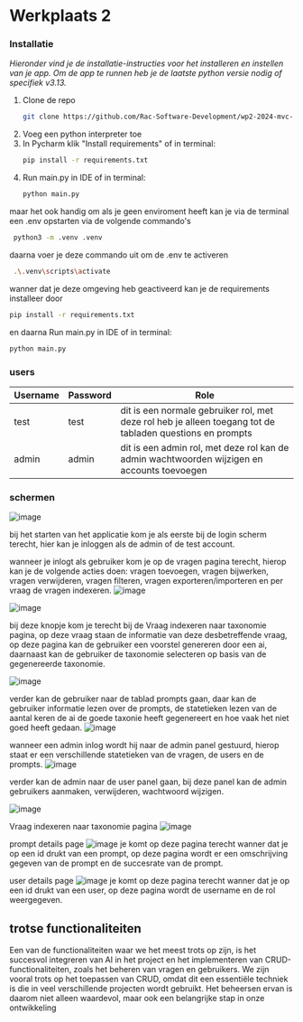 # Werkplaats 2



### Installatie

_Hieronder vind je de installatie-instructies voor het installeren en instellen van je app.
Om de app te runnen heb je de laatste python versie nodig of specifiek v3.13._

1. Clone de repo
   ```sh
   git clone https://github.com/Rac-Software-Development/wp2-2024-mvc-1c1-de-samengestelden.git
   ```
2. Voeg een python interpreter toe 
3. In Pycharm klik "Install requirements" of in terminal:
   ```sh
   pip install -r requirements.txt
   ```
5. Run main.py in IDE of in terminal:
   ```sh
   python main.py
   ```

maar het ook handig om als je geen enviroment heeft kan je via de terminal een .env opstarten via de volgende commando's
  ```sh
   python3 -m .venv .venv
   ```

daarna voer je deze commando uit om de .env te activeren
  ```sh
   .\.venv\scripts\activate
   ```
wanner dat je deze omgeving heb geactiveerd kan je de requirements installeer door 

   ```sh
   pip install -r requirements.txt
   ```
en daarna Run main.py in IDE of in terminal:
   ```sh
   python main.py
   ```

### users
| Username | Password | Role |
|----------|----------|------|
| test     | test     | dit is een normale gebruiker rol, met deze rol heb je alleen toegang tot de tabladen questions en prompts |
| admin    | admin    | dit is een admin rol, met deze rol kan de admin wachtwoorden wijzigen en accounts toevoegen            |

### schermen

![image](https://github.com/user-attachments/assets/dbd0dc83-4e70-4015-80cd-43df97662fdc)

bij het starten van het applicatie kom je als eerste bij de login scherm terecht, hier kan je inloggen als de admin of de test account.

wanneer je inlogt als gebruiker kom je op de vragen pagina terecht, hierop kan je de volgende acties doen: vragen toevoegen, vragen bijwerken, vragen verwijderen, vragen filteren, vragen exporteren/importeren en per vraag de vragen indexeren.
![image](https://github.com/user-attachments/assets/9564028d-e71e-4fc7-a869-c9158e0f68cd)

![image](https://github.com/user-attachments/assets/b468efca-353c-42c0-9d0d-8b81654a9b31)

bij deze knopje kom je terecht bij de Vraag indexeren naar taxonomie pagina, op deze vraag staan de informatie van deze desbetreffende vraag, op deze pagina kan de gebruiker een voorstel genereren door een ai, daarnaast kan de gebruiker de taxonomie selecteren op basis van de gegenereerde taxonomie.

![image](https://github.com/user-attachments/assets/c6a50e0b-f5fb-405a-9388-0bf523283466)

verder kan de gebruiker naar de tablad prompts gaan, daar kan de gebruiker informatie lezen over de prompts, de statetieken lezen van de aantal keren de ai de goede taxonie heeft gegenereert en hoe vaak het niet goed heeft gedaan.
![image](https://github.com/user-attachments/assets/64743a49-b2b8-408f-89dc-e1a0d3c299f4)


wanneer een admin inlog wordt hij naar de admin panel gestuurd, hierop staat er een verschillende statetieken van de vragen, de users en de prompts.
![image](https://github.com/user-attachments/assets/edad0df4-819d-4e1b-9428-84ac8819e32a)

verder kan de admin naar de user panel gaan, bij deze panel kan de admin gebruikers aanmaken, verwijderen, wachtwoord wijzigen. 

![image](https://github.com/user-attachments/assets/49ed5c4c-36cb-4907-a85a-609290f5787e)

Vraag indexeren naar taxonomie pagina
![image](https://github.com/user-attachments/assets/99e3c79e-3ccc-478b-bffa-5ee8e28b6dc3)


prompt details page
![image](https://github.com/user-attachments/assets/7b1e43e2-ed79-45c3-b486-5982687a757d)
je komt op deze pagina terecht wanner dat je op een id drukt van een prompt, op deze pagina wordt er een omschrijving gegeven van de prompt en de succesrate van de prompt.

 user details page
![image](https://github.com/user-attachments/assets/c19fffea-9c31-4d21-9017-06a69eb02dea)
je komt op deze pagina terecht wanner dat je op een id drukt van een user, op deze pagina wordt de username en de rol weergegeven.

## trotse functionaliteiten
Een van de functionaliteiten waar we het meest trots op zijn, is het succesvol integreren van AI in het project en het implementeren van CRUD-functionaliteiten, zoals het beheren van vragen en gebruikers. We zijn vooral trots op het toepassen van CRUD, omdat dit een essentiële techniek is die in veel verschillende projecten wordt gebruikt. Het beheersen ervan is daarom niet alleen waardevol, maar ook een belangrijke stap in onze ontwikkeling
